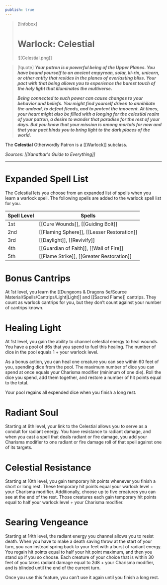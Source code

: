 ```yaml
---
publish: true
---
```

> [!infobox]
> # Warlock: Celestial
> ![[Celestial.png]]

> [!quote]
> **_Your patron is a powerful being of the Upper Planes. You have bound yourself to an ancient empyrean, solar, ki-rin, unicorn, or other entity that resides in the planes of everlasting bliss. Your pact with that being allows you to experience the barest touch of the holy light that illuminates the multiverse._**
>
> **_Being connected to such power can cause changes to your behavior and beliefs. You might find yourself driven to annihilate the undead, to defeat fiends, and to protect the innocent. At times, your heart might also be filled with a longing for the celestial realm of your patron, a desire to wander that paradise for the rest of your days. But you know that your mission is among mortals for now and that your pact binds you to bring light to the dark places of the world._**

The **Celestial** Otherwordly Patron is a [[Warlock]] subclass.

*Sources: [[Xanathar's Guide to Everything]]*
***
# Expanded Spell List
The Celestial lets you choose from an expanded list of spells when you learn a warlock spell. The following spells are added to the warlock spell list for you.

| Spell Level | Spells |
| ---- | ---- |
| 1st | [[Cure Wounds]], [[Guiding Bolt]] |
| 2nd | [[Flaming Sphere]], [[Lesser Restoration]] |
| 3rd | [[Daylight]], [[Revivify]] |
| 4th | [[Guardian of Faith]], [[Wall of Fire]] |
| 5th | [[Flame Strike]], [[Greater Restoration]] |
# Bonus Cantrips
At 1st level, you learn the [[Dungeons & Dragons 5e/Source Material/Spells/Cantrips/Light|Light]] and [[Sacred Flame]] cantrips. They count as warlock cantrips for you, but they don’t count against your number of cantrips known.
# Healing Light
At 1st level, you gain the ability to channel celestial energy to heal wounds. You have a pool of d6s that you spend to fuel this healing. The number of dice in the pool equals 1 + your warlock level.

As a bonus action, you can heal one creature you can see within 60 feet of you, spending dice from the pool. The maximum number of dice you can spend at once equals your Charisma modifier (minimum of one die). Roll the dice you spend, add them together, and restore a number of hit points equal to the total.

Your pool regains all expended dice when you finish a long rest.
# Radiant Soul
Starting at 6th level, your link to the Celestial allows you to serve as a conduit for radiant energy. You have resistance to radiant damage, and when you cast a spell that deals radiant or fire damage, you add your Charisma modifier to one radiant or fire damage roll of that spell against one of its targets.
# Celestial Resistance
Starting at 10th level, you gain temporary hit points whenever you finish a short or long rest. These temporary hit points equal your warlock level + your Charisma modifier. Additionally, choose up to five creatures you can see at the end of the rest. Those creatures each gain temporary hit points equal to half your warlock level + your Charisma modifier.
# Searing Vengeance
Starting at 14th level, the radiant energy you channel allows you to resist death. When you have to make a death saving throw at the start of your turn, you can instead spring back to your feet with a burst of radiant energy. You regain hit points equal to half your hit point maximum, and then you stand up if you so choose. Each creature of your choice that is within 30 feet of you takes radiant damage equal to 2d8 + your Charisma modifier, and is blinded until the end of the current turn.

Once you use this feature, you can’t use it again until you finish a long rest.